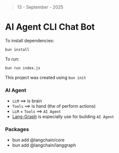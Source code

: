 > 13 - September - 2025

# AI Agent CLI Chat Bot

To install dependencies:

```bash
bun install
```

To run:

```bash
bun run index.js
```

This project was created using `bun init`

### AI Agent

- `LLM` ==> is brain
- `Tools` ==> is hand (the of perform actions)
- `LLM` + `Tools` ==> `AI Agent`
- [Lang-Graph][langGraph] is especially use for building `AI Agent`

[langGraph]: <https://www.langchain.com>

### Packages

- bun add @langchain/core
- bun add @langchain/langgraph
